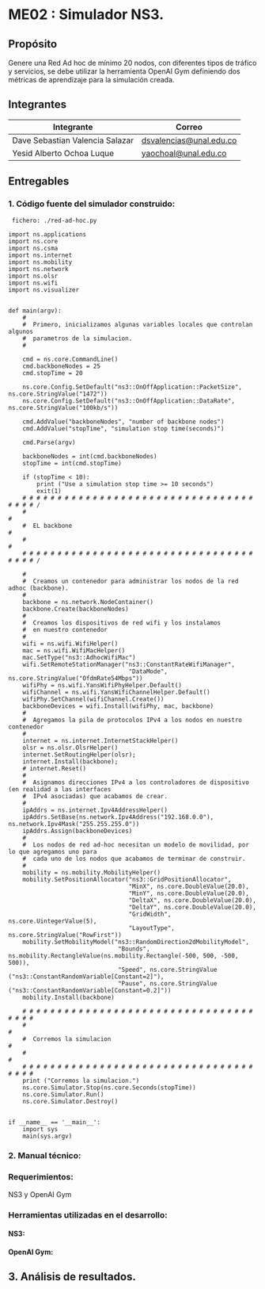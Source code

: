 
# ME02 : Simulador NS3.

## Propósito

Genere una Red Ad hoc de mínimo 20 nodos, con diferentes tipos de tráfico y servicios, se debe utilizar la herramienta OpenAI Gym 
definiendo dos métricas de aprendizaje para la simulación creada.

## Integrantes

|       Integrante      |                 Correo                       |
|-----------------------|-----------------------------------------------|
| Dave Sebastian Valencia Salazar      |    <dsvalencias@unal.edu.co>    |
| Yesid Alberto Ochoa Luque      |    <yaochoal@unal.edu.co>     |

## Entregables

### 1. Código fuente del simulador construido:


``` fichero: ./red-ad-hoc.py```
```
import ns.applications
import ns.core
import ns.csma
import ns.internet
import ns.mobility
import ns.network
import ns.olsr
import ns.wifi
import ns.visualizer


def main(argv): 
    # 
    #  Primero, inicializamos algunas variables locales que controlan algunos
    #  parametros de la simulacion.
    #

    cmd = ns.core.CommandLine()
    cmd.backboneNodes = 25
    cmd.stopTime = 20

    ns.core.Config.SetDefault("ns3::OnOffApplication::PacketSize", ns.core.StringValue("1472"))
    ns.core.Config.SetDefault("ns3::OnOffApplication::DataRate", ns.core.StringValue("100kb/s"))

    cmd.AddValue("backboneNodes", "number of backbone nodes")
    cmd.AddValue("stopTime", "simulation stop time(seconds)")

    cmd.Parse(argv)

    backboneNodes = int(cmd.backboneNodes)
    stopTime = int(cmd.stopTime)

    if (stopTime < 10):
        print ("Use a simulation stop time >= 10 seconds")
        exit(1)
    # # # # # # # # # # # # # # # # # # # # # # # # # # # # # # # # # # # # # / 
    #                                                                        # 
    #  EL backbone                                                           # 
    #                                                                        # 
    # # # # # # # # # # # # # # # # # # # # # # # # # # # # # # # # # # # # # / 

    # 
    #  Creamos un contenedor para administrar los nodos de la red adhoc (backbone).
    # 
    backbone = ns.network.NodeContainer()
    backbone.Create(backboneNodes)
    # 
    #  Creamos los dispositivos de red wifi y los instalamos
    #  en nuestro contenedor
    # 
    wifi = ns.wifi.WifiHelper()
    mac = ns.wifi.WifiMacHelper()
    mac.SetType("ns3::AdhocWifiMac")
    wifi.SetRemoteStationManager("ns3::ConstantRateWifiManager",
                                  "DataMode", ns.core.StringValue("OfdmRate54Mbps"))
    wifiPhy = ns.wifi.YansWifiPhyHelper.Default()
    wifiChannel = ns.wifi.YansWifiChannelHelper.Default()
    wifiPhy.SetChannel(wifiChannel.Create())
    backboneDevices = wifi.Install(wifiPhy, mac, backbone)
    # 
    #  Agregamos la pila de protocolos IPv4 a los nodos en nuestro contenedor
    # 
    internet = ns.internet.InternetStackHelper()
    olsr = ns.olsr.OlsrHelper()
    internet.SetRoutingHelper(olsr);
    internet.Install(backbone);
    # internet.Reset()
    # 
    #  Asignamos direcciones IPv4 a los controladores de dispositivo (en realidad a las interfaces 
    #  IPv4 asociadas) que acabamos de crear.
    # 
    ipAddrs = ns.internet.Ipv4AddressHelper()
    ipAddrs.SetBase(ns.network.Ipv4Address("192.168.0.0"), ns.network.Ipv4Mask("255.255.255.0"))
    ipAddrs.Assign(backboneDevices)
    # 
    #  Los nodos de red ad-hoc necesitan un modelo de movilidad, por lo que agregamos uno para
    #  cada uno de los nodos que acabamos de terminar de construir. 
    # 
    mobility = ns.mobility.MobilityHelper()
    mobility.SetPositionAllocator("ns3::GridPositionAllocator",
                                  "MinX", ns.core.DoubleValue(20.0),
                                  "MinY", ns.core.DoubleValue(20.0),
                                  "DeltaX", ns.core.DoubleValue(20.0),
                                  "DeltaY", ns.core.DoubleValue(20.0),
                                  "GridWidth", ns.core.UintegerValue(5),
                                  "LayoutType", ns.core.StringValue("RowFirst"))
    mobility.SetMobilityModel("ns3::RandomDirection2dMobilityModel",
                               "Bounds", ns.mobility.RectangleValue(ns.mobility.Rectangle(-500, 500, -500, 500)),
                               "Speed", ns.core.StringValue ("ns3::ConstantRandomVariable[Constant=2]"),
                               "Pause", ns.core.StringValue ("ns3::ConstantRandomVariable[Constant=0.2]"))
    mobility.Install(backbone)

    # # # # # # # # # # # # # # # # # # # # # # # # # # # # # # # # # # # # #  
    #                                                                        # 
    #  Corremos la simulacion                                                # 
    #                                                                        # 
    # # # # # # # # # # # # # # # # # # # # # # # # # # # # # # # # # # # # #  
    print ("Corremos la simulacion.")
    ns.core.Simulator.Stop(ns.core.Seconds(stopTime))
    ns.core.Simulator.Run()
    ns.core.Simulator.Destroy()


if __name__ == '__main__':
    import sys
    main(sys.argv)
```
### 2. Manual técnico:

### Requerimientos: 

NS3 y OpenAI Gym

### Herramientas utilizadas en el desarrollo: 

#### NS3:

#### OpenAI Gym:

## 3. Análisis de resultados.
